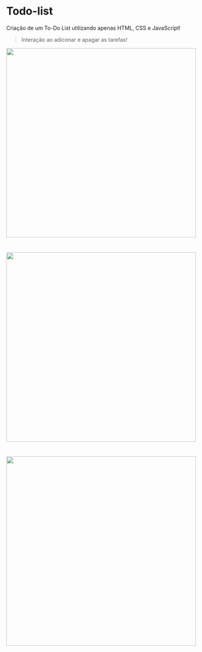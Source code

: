 # Todo-list
Criação de um To-Do List utilizando apenas HTML, CSS e JavaScript!

> Interação ao adiconar e apagar as tarefas!

<img src = "https://github.com/user-attachments/assets/a72e4fd5-f43e-4cea-b06a-807ed10cf95b" width=500px>
<h1> </h1>
<img src = "https://github.com/user-attachments/assets/771d5948-ffa8-4d2b-9e06-a530fe4db0b3" width=500px>
<h1> </h1>
<img src = "https://github.com/user-attachments/assets/b036440d-bb77-43f3-bfb7-f562142d8c60" width=500px>
